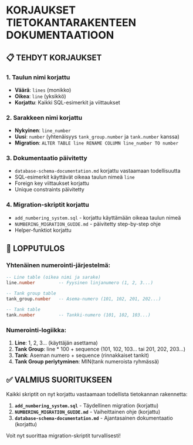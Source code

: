 # KORJAUKSET TIETOKANTARAKENTEEN DOKUMENTAATIOON

## 📋 TEHDYT KORJAUKSET

### 1. **Taulun nimi korjattu**
- **Väärä**: `lines` (monikko)
- **Oikea**: `line` (yksikkö)
- **Korjattu**: Kaikki SQL-esimerkit ja viittaukset

### 2. **Sarakkeen nimi korjattu**
- **Nykyinen**: `line_number`
- **Uusi**: `number` (yhtenäisyys `tank_group.number` ja `tank.number` kanssa)
- **Migration**: `ALTER TABLE line RENAME COLUMN line_number TO number`

### 3. **Dokumentaatio päivitetty**
- `database-schema-documentation.md` korjattu vastaamaan todellisuutta
- SQL-esimerkit käyttävät oikeaa taulun nimeä `line`
- Foreign key viittaukset korjattu
- Unique constraints päivitetty

### 4. **Migration-skriptit korjattu**
- `add_numbering_system.sql` - korjattu käyttämään oikeaa taulun nimeä
- `NUMBERING_MIGRATION_GUIDE.md` - päivitetty step-by-step ohje
- Helper-funktiot korjattu

## 🎯 LOPPUTULOS

### Yhtenäinen numerointi-järjestelmä:
```sql
-- Line table (oikea nimi ja sarake)
line.number         -- Fyysinen linjanumero (1, 2, 3...)

-- Tank group table  
tank_group.number   -- Asema-numero (101, 102, 201, 202...)

-- Tank table
tank.number         -- Tankki-numero (101, 102, 103...)
```

### Numerointi-logiikka:
1. **Line**: 1, 2, 3... (käyttäjän asettama)
2. **Tank Group**: line * 100 + sequence (101, 102, 103... tai 201, 202, 203...)
3. **Tank**: Aseman numero + sequence (rinnakkaiset tankit)
4. **Tank Group periytyminen**: MIN(tank numeroista ryhmässä)

## ✅ VALMIUS SUORITUKSEEN

Kaikki skriptit on nyt korjattu vastaamaan todellista tietokannan rakennetta:

1. **`add_numbering_system.sql`** - Täydellinen migration (korjattu)
2. **`NUMBERING_MIGRATION_GUIDE.md`** - Vaiheittainen ohje (korjattu)
3. **`database-schema-documentation.md`** - Ajantasainen dokumentaatio (korjattu)

Voit nyt suorittaa migration-skriptit turvallisesti!
